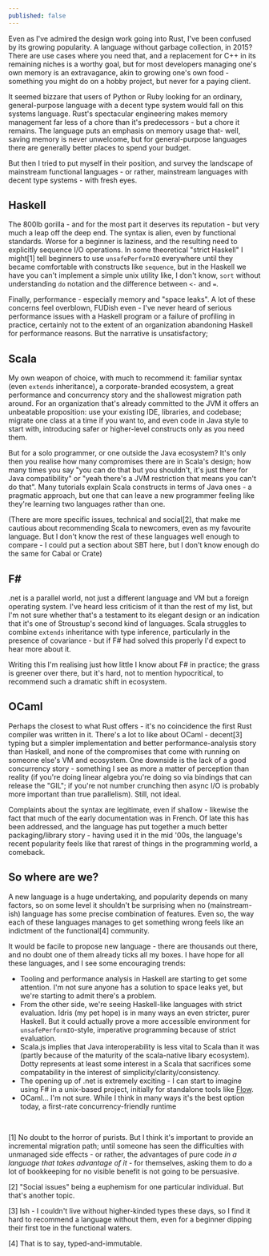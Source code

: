 ```yaml
---
published: false
---
```



Even as I've admired the design work going into Rust, I've been confused by its growing popularity. A language without garbage collection, in 2015? There are use cases where you need that, and a replacement for C++ in its remaining niches is a worthy goal, but for most developers managing one's own memory is an extravagance, akin to growing one's own food - something you might do on a hobby project, but never for a paying client.

It seemed bizzare that users of Python or Ruby looking for an ordinary, general-purpose language with a decent type system would fall on this systems language. Rust's spectacular engineering makes memory management far less of a chore than it's predecessors - but a chore it remains. The language puts an emphasis on memory usage that- well, saving memory is never unwelcome, but for general-purpose languages there are generally better places to spend your budget.

But then I tried to put myself in their position, and survey the landscape of mainstream functional languages - or rather, mainstream languages with decent type systems - with fresh eyes.

## Haskell

The 800lb gorilla - and for the most part it deserves its reputation - but very much a leap off the deep end. The syntax is alien, even by functional standards. Worse for a beginner is laziness, and the resulting need to explicitly sequence I/O operations. In some theoretical "strict Haskell" I might[1] tell beginners to use `unsafePerformIO` everywhere until they became comfortable with constructs like `sequence`, but in the Haskell we have you can't implement a simple unix utility like, I don't know, `sort` without understanding `do` notation and the difference between `<-` and `=`.

Finally, performance - especially memory and "space leaks". A lot of these concerns feel overblown, FUDish even - I've never heard of serious performance issues with a Haskell program or a failure of profiling in practice, certainly not to the extent of an organization abandoning Haskell for performance reasons. But the narrative is unsatisfactory; 

## Scala

My own weapon of choice, with much to recommend it: familiar syntax (even `extends` inheritance), a corporate-branded ecosystem, a great performance and concurrency story and the shallowest migration path around. For an organization that's already committed to the JVM it offers an unbeatable proposition: use your existing IDE, libraries, and codebase; migrate one class at a time if you want to, and even code in Java style to start with, introducing safer or higher-level constructs only as you need them.

But for a solo programmer, or one outside the Java ecosystem? It's only then you realise how many compromises there are in Scala's design; how many times you say "you can do that but you shouldn't, it's just there for Java compatibility" or "yeah there's a JVM restriction that means you can't do that". Many tutorials explain Scala constructs in terms of Java ones - a pragmatic approach, but one that can leave a new programmer feeling like they're learning two languages rather than one.

(There are more specific issues, technical and social[2], that make me cautious about recommending Scala to newcomers, even as my favourite language. But I don't know the rest of these languages well enough to compare - I could put a section about SBT here, but I don't know enough do the same for Cabal or Crate)

## F#

.net is a parallel world, not just a different language and VM but a foreign operating system. I've heard less criticism of it than the rest of my list, but I'm not sure whether that's a testament to its elegant design or an indication that it's one of Stroustup's second kind of languages. Scala struggles to combine `extends` inheritance with type inference, particularly in the presence of covariance - but if F# had solved this properly I'd expect to hear more about it.

Writing this I'm realising just how little I know about F# in practice; the grass is greener over there, but it's hard, not to mention hypocritical, to recommend such a dramatic shift in ecosystem.

## OCaml

Perhaps the closest to what Rust offers - it's no coincidence the first Rust compiler was written in it. There's a lot to like about OCaml - decent[3] typing but a simpler implementation and better performance-analysis story than Haskell, and none of the compromises that come with running on someone else's VM and ecosystem. One downside is the lack of a good concurrency story - something I see as more a matter of perception than reality (if you're doing linear algebra you're doing so via bindings that can release the "GIL"; if you're not number crunching then async I/O is probably more important than true parallelism). Still, not ideal.

Complaints about the syntax are legitimate, even if shallow - likewise the fact that much of the early documentation was in French. Of late this has been addressed, and the language has put together a much better packaging/library story - having used it in the mid '00s, the language's recent popularity feels like that rarest of things in the programming world, a comeback.

## So where are we?

A new language is a huge undertaking, and popularity depends on many factors, so on some level it shouldn't be surprising when no (mainstream-ish) language has some precise combination of features. Even so, the way each of these languages manages to get something wrong feels like an indictment of the functional[4] community.

It would be facile to propose new language - there are thousands out there, and no doubt one of them already ticks all my boxes. I have hope for all these languages, and I see some encouraging trends:

 * Tooling and performance analysis in Haskell are starting to get some attention. I'm not sure anyone has a solution to space leaks yet, but we're starting to admit there's a problem.
 * From the other side, we're seeing Haskell-like languages with strict evaluation. Idris (my pet hope) is in many ways an even stricter, purer Haskell. But it could actually prove a more accessible environment for `unsafePerformIO`-style, imperative programming because of strict evaluation.
 * Scala.js implies that Java interoperability is less vital to Scala than it was (partly because of the maturity of the scala-native libary ecosystem). Dotty represents at least some interest in a Scala that sacrifices some compatability in the interest of simplicity/clarity/consistency.
 * The opening up of .net is extremely exciting - I can start to imagine using F# in a unix-based project, initially for standalone tools like [Flow](https://code.facebook.com/posts/1505962329687926/flow-a-new-static-type-checker-for-javascript/).
 * OCaml... I'm not sure. While I think in many ways it's the best option today, a first-rate concurrency-friendly runtime 

<br />
<p />

[1] No doubt to the horror of purists. But I think it's important to provide an incremental migration path; until someone has seen the difficulties with unmanaged side effects - or rather, the advantages of pure code *in a language that takes advantage of it* - for themselves, asking them to do a lot of bookkeeping for no visible benefit is not going to be persuasive.

[2] "Social issues" being a euphemism for one particular individual. But that's another topic.

[3] Ish - I couldn't live without higher-kinded types these days, so I find it hard to recommend a language without them, even for a beginner dipping their first toe in the functional waters.

[4] That is to say, typed-and-immutable.
